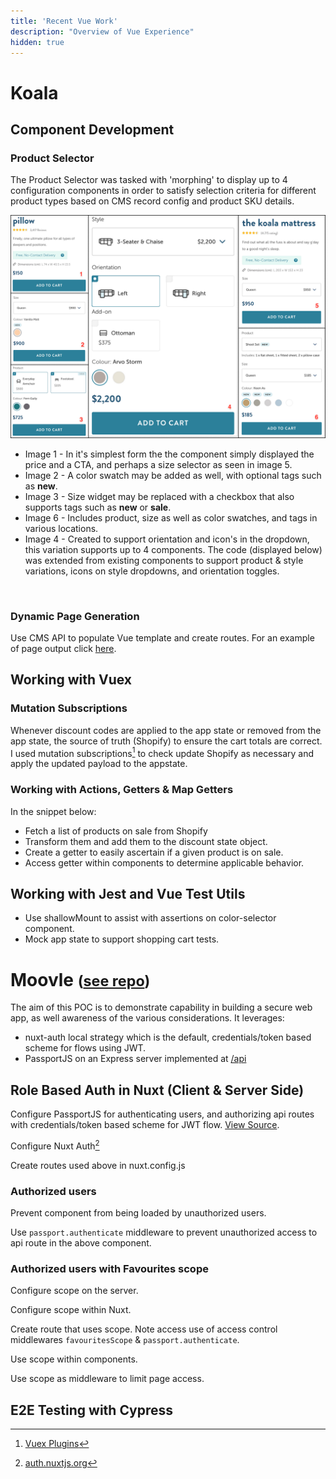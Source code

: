 ```yaml
---
title: 'Recent Vue Work'
description: "Overview of Vue Experience"
hidden: true
---
```


# Koala
## Component Development
### Product Selector
The Product Selector was tasked with 'morphing' to display up to 4 configuration components in order to satisfy selection criteria for different product types based on CMS record config and product SKU details.

![Product Form](/assets/blog/recent-vue-work/Product_Form_Annotated.png)
- Image 1 - In it's simplest form the the component simply displayed the price and a CTA, and perhaps a size selector as seen in image 5.
- Image 2 - A color swatch may be added as well, with optional tags such as **new**.
- Image 3 - Size widget may be replaced with a checkbox that also supports tags such as **new** or **sale**.
- Image 6 - Includes product, size as well as color swatches, and tags in various locations.
- Image 4 - Created to support orientation and icon's in the dropdown, this variation supports up to 4 components. The code (displayed below) was extended from existing components to support product & style variations, icons on style dropdowns, and orientation toggles.
<br> 
<script src="https://gist.github.com/komplexb/7150102de9ae0f79cccbdfc4ac0c0260.js"></script>

### Dynamic Page Generation
Use CMS API to populate Vue template and create routes. For an example of page output click [here](https://au.koala.com/products/koala-modern-sofa).
<script src="https://gist.github.com/komplexb/f1cb95305a424d9550fd1c2cee0cd618.js"></script>

## Working with Vuex 
### Mutation Subscriptions
Whenever discount codes are applied to the app state or removed from the app state, the source of truth (Shopify) to ensure the cart totals are correct. I used mutation subscriptions[^2] to check update Shopify as necessary and apply the updated payload to the appstate. 
<script src="https://gist.github.com/komplexb/68df0ab14af5775a1b568d7eeaba5583.js"></script>

### Working with Actions, Getters & Map Getters
In the snippet below:
- Fetch a list of products on sale from Shopify
- Transform them and add them to the discount state object. 
- Create a getter to easily ascertain if a given product is on sale. 
- Access getter within components to determine applicable behavior.
<script src="https://gist.github.com/komplexb/ec1c8ff2b6814cefd6a8dae108ef8470.js"></script>


## Working with Jest and Vue Test Utils
- Use shallowMount to assist with assertions on color-selector component.
- Mock app state to support shopping cart tests.
<script src="https://gist.github.com/komplexb/017d0eaeb631d7fd3633f51de664cda8.js"></script>


<h1>
  Moovle
  <small>
    (<a href="https://github.com/komplexb/moovle/tree/feature/auth" target="_blank">see repo</a>)
  </small>
</h1>

The aim of this POC is to demonstrate capability in building a secure web app, as well awareness of the various considerations. It leverages:
- nuxt-auth local strategy which is the default, credentials/token based scheme for flows using JWT.
- PassportJS on an Express server implemented at [/api](https://github.com/komplexb/moovle/tree/feature/auth/api)


## Role Based Auth in Nuxt (Client & Server Side)
Configure PassportJS for authenticating users, and authorizing api routes with credentials/token based scheme for JWT flow.
[View Source](https://github.com/komplexb/moovle/tree/feature/auth/api).

<script src="https://gist-it.appspot.com/https://github.com/komplexb/moovle/blob/feature/auth/api/controllers/authentication.controller.js?footer=minimal">
</script>

Configure Nuxt Auth[^1]
<script src="https://gist-it.appspot.com/https://github.com/komplexb/moovle/blob/feature/auth/nuxt.config.js?footer=minimal&slice=91:137">
</script>

Create routes used above in nuxt.config.js
<script src="https://gist-it.appspot.com/https://github.com/komplexb/moovle/blob/feature/auth/api/routes/authentication.js?footer=minimal">
</script>

### Authorized users
Prevent component from being loaded by unauthorized users.
<script src="https://gist-it.appspot.com/https://github.com/komplexb/moovle/blob/feature/auth/pages/character/_id.vue?footer=minimal&slice=46:56">
</script>

Use `passport.authenticate` middleware to prevent unauthorized access to api route in the above component.
<script src="https://gist-it.appspot.com/https://github.com/komplexb/moovle/blob/feature/auth/components/Comics.vue?footer=minimal&slice=51:66">
</script>
<script src="https://gist-it.appspot.com/https://github.com/komplexb/moovle/blob/feature/auth/api/routes/marvel.js?footer=minimal&slice=39:52">
</script>

### Authorized users with Favourites scope
Configure scope on the server.
<script src="https://gist-it.appspot.com/https://github.com/komplexb/moovle/blob/feature/auth/api/controllers/authentication.controller.js?footer=minimal&slice=194:209">
</script>

Configure scope within Nuxt.
<script src="https://gist-it.appspot.com/https://github.com/komplexb/moovle/blob/feature/auth/middleware/scope.js?footer=minimal">
</script>

Create route that uses scope. Note access use of access control middlewares `favouritesScope` & `passport.authenticate`.
<script src="https://gist-it.appspot.com/https://github.com/komplexb/moovle/blob/feature/auth/api/routes/favourites.js?footer=minimal">
</script>

Use scope within components.
<script src="https://gist-it.appspot.com/https://github.com/komplexb/moovle/blob/feature/auth/components/layout/Header.vue?footer=minimal&slice=18:21">
</script>

Use scope as middleware to limit page access.
<script src="https://gist-it.appspot.com/https://github.com/komplexb/moovle/blob/feature/auth/nuxt.config.js?footer=minimal&slice=142:149">
</script>
<script src="https://gist-it.appspot.com/https://github.com/komplexb/moovle/blob/feature/auth/pages/favourites.vue?footer=minimal&slice=44:64">
</script>


## E2E Testing with Cypress
<script src="https://gist-it.appspot.com/https://github.com/komplexb/moovle/blob/feature/auth/cypress/e2e/Index.spec.js?footer=minimal">
</script>

[^1]: [auth.nuxtjs.org](https://auth.nuxtjs.org)
[^2]: [Vuex Plugins](https://vuex.vuejs.org/guide/plugins.html#plugins)
